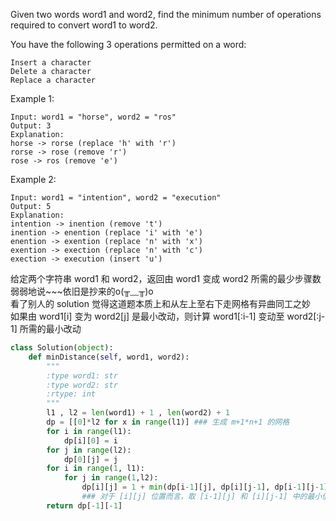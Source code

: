 Given two words word1 and word2, find the minimum number of operations required to convert word1 to word2.

You have the following 3 operations permitted on a word:

    Insert a character
    Delete a character
    Replace a character

Example 1:
```
Input: word1 = "horse", word2 = "ros"
Output: 3
Explanation: 
horse -> rorse (replace 'h' with 'r')
rorse -> rose (remove 'r')
rose -> ros (remove 'e')
```
Example 2:
```
Input: word1 = "intention", word2 = "execution"
Output: 5
Explanation: 
intention -> inention (remove 't')
inention -> enention (replace 'i' with 'e')
enention -> exention (replace 'n' with 'x')
exention -> exection (replace 'n' with 'c')
exection -> execution (insert 'u')
```
给定两个字符串 word1 和 word2，返回由 word1 变成 word2 所需的最少步骤数  
弱弱地说~~~依旧是抄来的o(╥﹏╥)o  
看了别人的 solution 觉得这道题本质上和从左上至右下走网格有异曲同工之妙  
如果由 word1[i] 变为 word2[j] 是最小改动，则计算 word1[:i-1] 变动至 word2[:j-1] 所需的最小改动
```python
class Solution(object):
    def minDistance(self, word1, word2):
        """
        :type word1: str
        :type word2: str
        :rtype: int
        """
        l1 , l2 = len(word1) + 1 , len(word2) + 1
        dp = [[0]*l2 for x in range(l1)] ### 生成 m+1*n+1 的网格
        for i in range(l1):
            dp[i][0] = i
        for j in range(l2):
            dp[0][j] = j
        for i in range(1, l1):
            for j in range(1,l2):
                dp[i][j] = 1 + min(dp[i-1][j], dp[i][j-1], dp[i-1][j-1]-(word1[i-1]==word2[j-1]))
                ### 对于 [i][j] 位置而言，取 [i-1][j] 和 [i][j-1] 中的最小值再加1（+1 表示当前位置改动一次）即可，如果 word1[i-1]==word2[j-1] 那么也可以将位置从 [i-1][j-1] 直接+1跳过来，所以这里取三者中的最小值再+1
        return dp[-1][-1]
```
